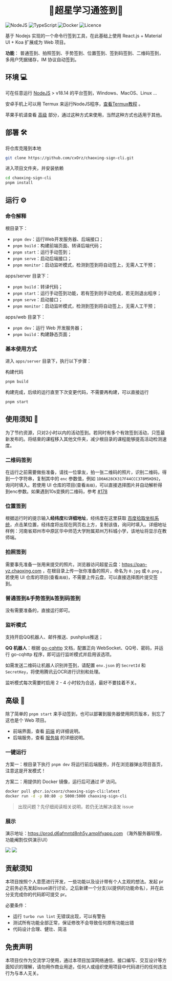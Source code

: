 <h1 align="center">🌿超星学习通签到🌿</h1>

![NodeJS](https://img.shields.io/badge/node.js-6DA55F?style=for-the-badge&logo=node.js&logoColor=white)
![TypeScript](https://img.shields.io/badge/typescript-%23007ACC.svg?style=for-the-badge&logo=typescript&logoColor=white)
![Docker](https://img.shields.io/badge/docker-%230db7ed.svg?style=for-the-badge&logo=docker&logoColor=white)
![Licence](https://img.shields.io/github/license/cxOrz/chaoxing-sign-cli?style=for-the-badge)

基于 Nodejs 实现的一个命令行签到工具，在此基础上使用 React.js + Material UI + Koa 扩展成为 Web 项目。

**功能**： 普通签到、拍照签到、手势签到、位置签到、签到码签到、二维码签到，多用户凭据储存，IM 协议自动签到。

## 环境 💻

可在任意运行 [NodeJS](https://nodejs.org/en/) > v18.14 的平台签到，Windows、MacOS、Linux ... 

安卓手机上可以用 Termux 来运行NodeJS程序，[查看Termux教程](./apps/server/src/docs/termux.md) 。

苹果手机请查看 [高级](#高级-) 部分，通过这种方式来使用，当然这种方式也适用于其他。

## 部署 🛠

将仓库克隆到本地

```bash
git clone https://github.com/cxOrz/chaoxing-sign-cli.git
```

进入项目文件夹，并安装依赖

```bash
cd chaoxing-sign-cli
pnpm install
```

## 运行 ⚙

### 命令解释

根目录下：
- `pnpm dev`：运行Web开发服务器、后端接口；
- `pnpm build`：构建前端页面、转译后端代码；
- `pnpm start`：运行手动签到；
- `pnpm serve`：启动后端接口；
- `pnpm monitor`：启动监听模式，检测到签到将自动签上，无需人工干预；

apps/server 目录下：
- `pnpm build`：转译代码；
- `pnpm start`：运行手动签到功能，若有签到则手动完成，若无则退出程序；
- `pnpm serve`：启动接口；
- `pnpm monitor`：启动监听模式，检测到签到将自动签上，无需人工干预；

apps/web 目录下：
- `pnpm dev`：运行 Web 开发服务器；
- `pnpm build`：构建静态页面；

### 基本使用方式

进入 `apps/server` 目录下，执行以下步骤：

构建代码
```bash
pnpm build
```
构建完成，后续的运行直至下次变更代码，不需要再构建，可以直接运行
```bash
pnpm start
```

## 使用须知 📄

为了节约资源，只对2小时以内的活动签到。若同时有多个有效签到活动，只签最新发布的。将结束的课程移入其他文件夹，减少根目录的课程能够提高活动检测速度。

### 二维码签到

在运行之前需要做些准备，请找一位挚友，拍一张二维码的照片，识别二维码，得到一个字符串，复制其中的 `enc` 参数值，例如 `1D0A628CK317F44CCC378M5KD92`，询问时填入。若使用 UI 仓库的项目(查看`高级`)，可以直接选择图片并自动解析得到enc参数。如果遇到10s变换的二维码，参考 [#178](https://github.com/cxOrz/chaoxing-sign-cli/issues/178)

### 位置签到

根据运行时的提示输入**经纬度**和**详细地址**，经纬度在这里获取 [百度拾取坐标系统](https://api.map.baidu.com/lbsapi/getpoint/index.html)，点击某位置，经纬度将出现在网页右上方，复制该值，询问时填入。详细地址样例：河南省郑州市中原区华中师范大学附属郑州万科城小学，该地址将显示在教师端。

### 拍照签到

需要事先准备一张用来提交的照片。浏览器访问超星云盘：https://pan-yz.chaoxing.com ，在根目录上传一张你准备的照片，命名为 `0.jpg` 或 `0.png` 。若使用 UI 仓库的项目(查看`高级`)，不需要上传云盘，可以直接选择图片提交签到。

### 普通签到&手势签到&签到码签到

没有需要准备的，直接运行即可。

### 监听模式

支持开启QQ机器人、邮件推送、pushplus推送；

**QQ 机器人**：根据 [go-cqhttp](https://docs.go-cqhttp.org/guide/quick_start.html) 文档，配置正向 WebSocket、QQ号、密码，并运行 go-cqhttp 程序，即可运行监听模式并启用该选项。

如需发送二维码让机器人识别并签到，请配置 `env.json` 的 `SecretId` 和 `SecretKey`，将使用腾讯云OCR进行识别和处理。

监听模式每次需要时启用 2 - 4 小时较为合适，最好不要挂着不关。

## 高级 🎲

除了简单的 `pnpm start` 来手动签到，也可以部署到服务器使用网页版本，别忘了这也是个 Web 项目。

- 前端界面，查看 [前端](/apps/web) 的详细说明。
- 后端服务，查看 [服务端](/apps/server) 的详细说明。

### 一键运行

方案一：根目录下执行 `pnpm dev` 将运行前后端服务，并在浏览器弹出项目首页，注意这是开发模式！

方案二：用提供的 Docker 镜像，运行后可通过 IP 访问。

```bash
docker pull ghcr.io/cxorz/chaoxing-sign-cli:latest
docker run -d -p 80:80 -p 5000:5000 chaoxing-sign-cli
```

> 出现问题？先仔细阅读相关说明，若仍无法解决请发 issue

### 展示

演示地址：https://prod.d6afmntd8nh5y.amplifyapp.com （海外服务器较慢，功能阉割仅供演示UI）

![](https://cxorz.blob.core.windows.net/static-files/ui-start.png)
![](https://cxorz.blob.core.windows.net/static-files/ui-config.webp)

## 贡献须知

本项目按照个人意愿进行开发，一些功能以及设计带有个人主观的想法。发起 pr 之前务必先发起issue进行讨论，之后新建一个分支(以提供的功能命名），并在此分支完成你的代码即可提交 pr。

必要条件：
- 运行 `turbo run lint` 无错误出现，可以有警告
- 测试所有功能全部正常，保证修改不会导致任何原有功能出错
- 代码设计合理、健壮、简洁

## 免责声明

本项目仅作为交流学习使用，通过本项目加深网络通信、接口编写、交互设计等方面知识的理解，请勿用作商业用途，任何人或组织使用项目中代码进行的任何违法行为与本人无关。
